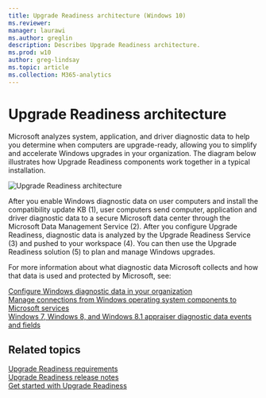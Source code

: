 ```yaml
---
title: Upgrade Readiness architecture (Windows 10)
ms.reviewer: 
manager: laurawi
ms.author: greglin
description: Describes Upgrade Readiness architecture.
ms.prod: w10
author: greg-lindsay
ms.topic: article
ms.collection: M365-analytics
---
```


# Upgrade Readiness architecture

Microsoft analyzes system, application, and driver diagnostic data  to help you determine when computers are upgrade-ready, allowing you to simplify and accelerate Windows upgrades in your organization. The diagram below illustrates how Upgrade Readiness components work together in a typical installation. 

<!-- PRESERVING ORIGINAL IMAGE CODING JUST IN CASE 
<img src="media/image1.png" width="624" height="401" />
-->

![Upgrade Readiness architecture](../images/ur-arch-diagram.png)

After you enable Windows diagnostic data on user computers and install the compatibility update KB (1), user computers send computer, application and driver diagnostic data to a secure Microsoft data center through the Microsoft Data Management Service (2). After you configure Upgrade Readiness, diagnostic data is analyzed by the Upgrade Readiness Service (3) and pushed to your workspace (4). You can then use the Upgrade Readiness solution (5) to plan and manage Windows upgrades.

For more information about what diagnostic data Microsoft collects and how that data is used and protected by Microsoft, see:

[Configure Windows diagnostic data in your organization](/windows/configuration/configure-windows-diagnostic-data-in-your-organization)<BR>
[Manage connections from Windows operating system components to Microsoft services](/windows/configuration/manage-connections-from-windows-operating-system-components-to-microsoft-services)<BR>
[Windows 7, Windows 8, and Windows 8.1 appraiser diagnostic data events and fields](https://go.microsoft.com/fwlink/?LinkID=822965)<BR>

## **Related topics**

[Upgrade Readiness requirements](upgrade-readiness-requirements.md)<BR>
[Upgrade Readiness release notes](upgrade-readiness-requirements.md#important-information-about-this-release)<BR>
[Get started with Upgrade Readiness](upgrade-readiness-get-started.md)<BR>
